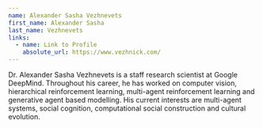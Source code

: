 ```yaml
---
name: Alexander Sasha Vezhnevets
first_name: Alexander Sasha
last_name: Vezhnevets
links:
  - name: Link to Profile
    absolute_url: https://www.vezhnick.com/
---
```


Dr. Alexander Sasha Vezhnevets is a staff research scientist at Google DeepMind. Throughout his career, he has worked on computer vision, hierarchical reinforcement learning, multi-agent reinforcement learning and generative agent based modelling. His current interests are multi-agent systems, social cognition, computational social construction and cultural evolution.
